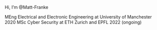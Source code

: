 Hi, I’m @Matt-Franke

MEng Electrical and Electronic Engineering at University of Manchester 2020
MSc Cyber Security at ETH Zurich and EPFL 2022 (ongoing)
